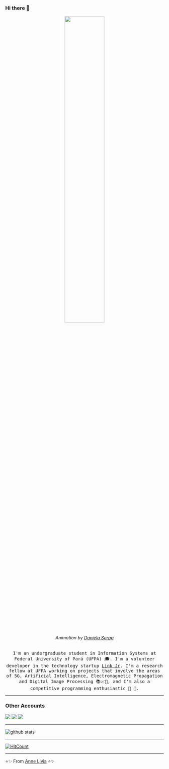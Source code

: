 ### Hi there 👋

<p align="center"><img width=50% src="https://miro.medium.com/max/1600/0*K2WLMTExLyida7OR.gif"></p>
<h6  align="center">Animation by <a href="https://dribbble.com/daniserpa" target="_blank">Daniela Serpa</a></h6>

<p align="center"> <samp>I'm an undergraduate student in Information Systems at Federal University of Pará (UFPA) 🎓. I'm a volunteer developer in the technology startup <a href="http://linkjrcastanhal.ufpa.br" target="_blank">Link Jr</a>. I'm a research fellow at UFPA working on projects that involve the areas of 5G, Artificial Intelligence, Electromagnetic Propagation and Digital Image Processing 📚📈🔬, and I'm also a competitive programming enthusiastic 🤩 🎈. </samp> </p>

---------------------------------------------------------------------------------------------------------------------------------------------------------------------------------
### Other Accounts

[<img src="https://img.shields.io/badge/instagram-%23E4405F.svg?&style=for-the-badge&logo=instagram&logoColor=white"/>](https://instagram.com/anneliviia)
[<img src="https://img.shields.io/badge/facebook-%231877F2.svg?&style=for-the-badge&logo=facebook&logoColor=white"/>](https://www.facebook.com/annelivia)
[<img src="https://img.shields.io/badge/linkedin-%230077B5.svg?&style=for-the-badge&logo=linkedin&logoColor=white"/>](https://www.linkedin.com/in/annelivia/")

---------------------------------------------------------------------------------------------------------------------------------------------------------------------------------

![github stats](https://github-readme-stats.vercel.app/api?username=AnneLivia&show_icons=true&title_color=ff4b8a&icon_color=ff4b8a)


---------------------------------------------------------------------------------------------------------------------------------------------------------------------------------

[![HitCount](http://hits.dwyl.com/annelivia/annelivia.svg)](http://hits.dwyl.com/AnneLivia/AnneLivia) </br>

---------------------------------------------------------------------------------------------------------------------------------------------------------------------------------

⭐️✨ From [Anne Livia](https://github.com/annelivia) ⭐️✨
<!--
**AnneLivia/AnneLivia** is a ✨ _special_ ✨ repository because its `README.md` (this file) appears on your GitHub profile.

Here are some ideas to get you started:

- 🔭 I’m currently working on ...
- 🌱 I’m currently learning ...
- 👯 I’m looking to collaborate on ...
- 🤔 I’m looking for help with ...
- 💬 Ask me about ...
- 📫 How to reach me: ...
- 😄 Pronouns: ...
- ⚡ Fun fact: ...
--
